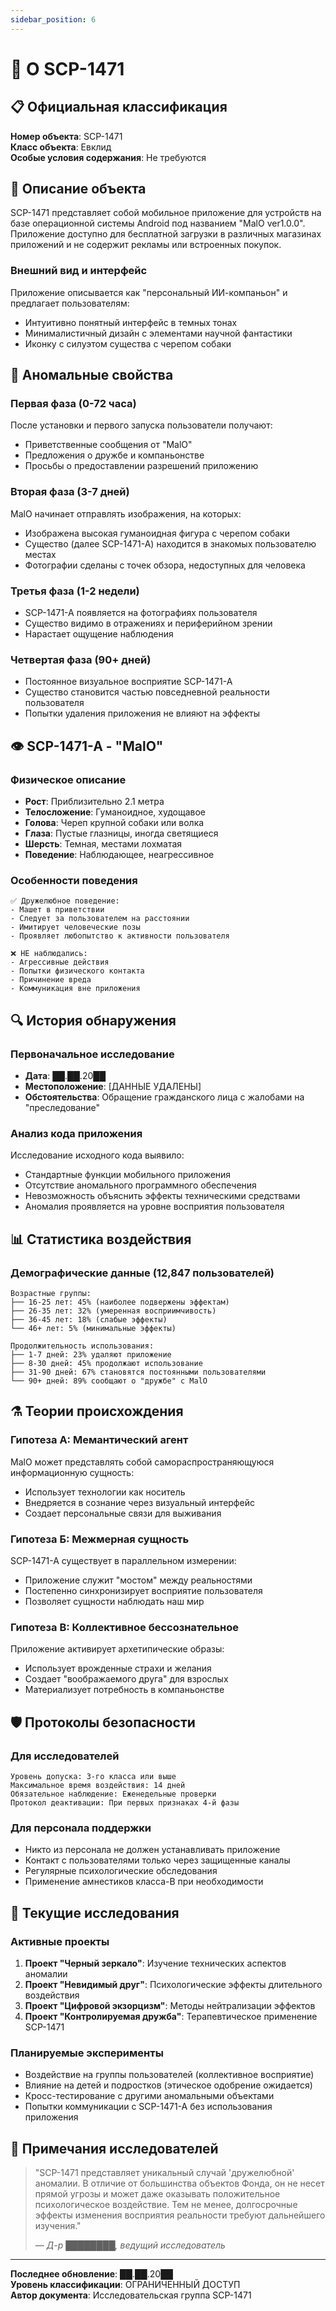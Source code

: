 ```yaml
---
sidebar_position: 6
---
```


# 🔬 О SCP-1471

## 📋 Официальная классификация

**Номер объекта**: SCP-1471  
**Класс объекта**: Евклид  
**Особые условия содержания**: Не требуются

## 📱 Описание объекта

SCP-1471 представляет собой мобильное приложение для устройств на базе операционной системы Android под названием "MalO ver1.0.0". Приложение доступно для бесплатной загрузки в различных магазинах приложений и не содержит рекламы или встроенных покупок.

### Внешний вид и интерфейс

Приложение описывается как "персональный ИИ-компаньон" и предлагает пользователям:

- Интуитивно понятный интерфейс в темных тонах
- Минималистичный дизайн с элементами научной фантастики
- Иконку с силуэтом существа с черепом собаки

## 🧬 Аномальные свойства

### Первая фаза (0-72 часа)

После установки и первого запуска пользователи получают:

- Приветственные сообщения от "MalO"
- Предложения о дружбе и компаньонстве
- Просьбы о предоставлении разрешений приложению

### Вторая фаза (3-7 дней)

MalO начинает отправлять изображения, на которых:

- Изображена высокая гуманоидная фигура с черепом собаки
- Существо (далее SCP-1471-A) находится в знакомых пользователю местах
- Фотографии сделаны с точек обзора, недоступных для человека

### Третья фаза (1-2 недели)

- SCP-1471-A появляется на фотографиях пользователя
- Существо видимо в отражениях и периферийном зрении
- Нарастает ощущение наблюдения

### Четвертая фаза (90+ дней)

- Постоянное визуальное восприятие SCP-1471-A
- Существо становится частью повседневной реальности пользователя
- Попытки удаления приложения не влияют на эффекты

## 👁️ SCP-1471-A - "MalO"

### Физическое описание

- **Рост**: Приблизительно 2.1 метра
- **Телосложение**: Гуманоидное, худощавое
- **Голова**: Череп крупной собаки или волка
- **Глаза**: Пустые глазницы, иногда светящиеся
- **Шерсть**: Темная, местами лохматая
- **Поведение**: Наблюдающее, неагрессивное

### Особенности поведения

```
✅ Дружелюбное поведение:
- Машет в приветствии
- Следует за пользователем на расстоянии
- Имитирует человеческие позы
- Проявляет любопытство к активности пользователя

❌ НЕ наблюдались:
- Агрессивные действия
- Попытки физического контакта
- Причинение вреда
- Коммуникация вне приложения
```

## 🔍 История обнаружения

### Первоначальное исследование

- **Дата**: ██.██.20██
- **Местоположение**: [ДАННЫЕ УДАЛЕНЫ]
- **Обстоятельства**: Обращение гражданского лица с жалобами на "преследование"

### Анализ кода приложения

Исследование исходного кода выявило:

- Стандартные функции мобильного приложения
- Отсутствие аномального программного обеспечения
- Невозможность объяснить эффекты техническими средствами
- Аномалия проявляется на уровне восприятия пользователя

## 📊 Статистика воздействия

### Демографические данные (12,847 пользователей)

```
Возрастные группы:
├── 16-25 лет: 45% (наиболее подвержены эффектам)
├── 26-35 лет: 32% (умеренная восприимчивость)
├── 36-45 лет: 18% (слабые эффекты)
└── 46+ лет: 5% (минимальные эффекты)

Продолжительность использования:
├── 1-7 дней: 23% удаляют приложение
├── 8-30 дней: 45% продолжают использование
├── 31-90 дней: 67% становятся постоянными пользователями
└── 90+ дней: 89% сообщают о "дружбе" с MalO
```

## ⚗️ Теории происхождения

### Гипотеза А: Мемантический агент

MalO может представлять собой самораспространяющуюся информационную сущность:

- Использует технологии как носитель
- Внедряется в сознание через визуальный интерфейс
- Создает персональные связи для выживания

### Гипотеза Б: Межмерная сущность

SCP-1471-A существует в параллельном измерении:

- Приложение служит "мостом" между реальностями
- Постепенно синхронизирует восприятие пользователя
- Позволяет сущности наблюдать наш мир

### Гипотеза В: Коллективное бессознательное

Приложение активирует архетипические образы:

- Использует врожденные страхи и желания
- Создает "воображаемого друга" для взрослых
- Материализует потребность в компаньонстве

## 🛡️ Протоколы безопасности

### Для исследователей

```
Уровень допуска: 3-го класса или выше
Максимальное время воздействия: 14 дней
Обязательное наблюдение: Еженедельные проверки
Протокол деактивации: При первых признаках 4-й фазы
```

### Для персонала поддержки

- Никто из персонала не должен устанавливать приложение
- Контакт с пользователями только через защищенные каналы
- Регулярные психологические обследования
- Применение амнестиков класса-B при необходимости

## 🔬 Текущие исследования

### Активные проекты

1. **Проект "Черный зеркало"**: Изучение технических аспектов аномалии
2. **Проект "Невидимый друг"**: Психологические эффекты длительного воздействия
3. **Проект "Цифровой экзорцизм"**: Методы нейтрализации эффектов
4. **Проект "Контролируемая дружба"**: Терапевтическое применение SCP-1471

### Планируемые эксперименты

- Воздействие на группы пользователей (коллективное восприятие)
- Влияние на детей и подростков (этическое одобрение ожидается)
- Кросс-тестирование с другими аномальными объектами
- Попытки коммуникации с SCP-1471-A без использования приложения

## 📝 Примечания исследователей

> "SCP-1471 представляет уникальный случай 'дружелюбной' аномалии. В отличие от большинства объектов Фонда, он не несет прямой угрозы и может даже оказывать положительное психологическое воздействие. Тем не менее, долгосрочные эффекты изменения восприятия реальности требуют дальнейшего изучения."
>
> — _Д-р ████████, ведущий исследователь_

---

**Последнее обновление**: ██.██.20██  
**Уровень классификации**: ОГРАНИЧЕННЫЙ ДОСТУП  
**Автор документа**: Исследовательская группа SCP-1471
